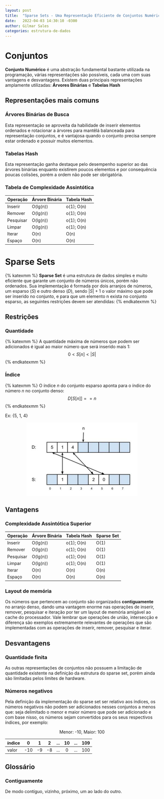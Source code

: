 ```yaml
---
layout: post
title:  "Sparse Sets - Uma Representação Eficiente de Conjuntos Numéricos"
date:   2022-04-03 14:30:10 -0300
author: Gilmar Sales
categories: estrutura-de-dados 
---
```


# Conjuntos
**Conjunto Numérico** é uma abstração fundamental bastante utilizada na programação, várias representações são possíveis, cada uma com suas vantagens e desvantagens. Existem duas principais representações amplamente utilizadas: **Árvores Binárias** e **Tabelas Hash**
## Representações mais comuns
### Árvores Binárias de Busca
Esta representação se aproveita da habilidade de inserir elementos ordenados e rotacionar a árvores para mantêlá balanceada para representação conjuntos, e é vantajosa quando o conjunto precisa sempre estar ordenado e possuir muitos elementos.
### Tabelas Hash
Esta representação ganha destaque pelo desempenho superior ao das árvores binárias enquanto existirem poucos elementos e por consequência poucas colisões, porém a ordem não pode ser obrigatória.
### Tabela de Complexidade Assintótica

Operação   |Árvore Binária |Tabela Hash    
---------- | ------------- | -----------
Inserir    |O(lg⁡(n))       |o(1); O(n)             
Remover    |O(lg⁡(n))       |o(1); O(n)             
Pesquisar  |O(lg⁡(n))       |o(1); O(n)             
Limpar     |O(lg⁡(n))       |o(1); O(n)           
Iterar     |O(n)           |O(n)                 
Espaço     |O(n)           |O(n)           

# Sparse Sets

{% katexmm %}
**Sparse Set** é uma estrutura de dados simples e muito eficiente que garante um conjunto de números únicos, porém não ordenados. Sua implementação é formada por dois arranjos de números, um esparso ($S$) e outro denso ($D$), sendo $|S| + 1$ o valor máximo que pode ser inserido no conjunto, e para que um elemento n exista no conjunto esparso, as seguintes restrições devem ser atendidas:
{% endkatexmm %}

## Restrições

### Quantidade
{% katexmm %}
A quantidade máxima de números que podem ser adicionados é igual ao maior número que será inserido mais 1:
$$0 < S[n] < |S|$$
{% endkatexmm %}

### Índice
{% katexmm %}
O índice $n$ do conjunto esparso aponta para o índice do número $n$ no conjunto denso:
$$D[S[n]] == n$$
{% endkatexmm %}

Ex: {5, 1, 4}

<center>
<img src="images/sparse-sets.png" />
</center>

## Vantagens

### Complexidade Assintótica Superior

Operação   |Árvore Binária |Tabela Hash | Sparse Set
---------- | ------------- | ---------- | -----------
Inserir    |O(lg⁡(n))       |o(1); O(n)  |O(1)
Remover    |O(lg⁡(n))       |o(1); O(n)  |O(1)           
Pesquisar  |O(lg⁡(n))       |o(1); O(n)  |O(1)       
Limpar     |O(lg⁡(n))       |o(1); O(n)  |O(1)     
Iterar     |O(n)           |O(n)        |O(n)    
Espaço     |O(n)           |O(n)        |O(n)

### Layout de memória

Os números que pertencem ao conjunto são organizados **contiguamente** no arranjo denso, dando uma vantagem enorme nas operações de inserir, remover, pesquisar e iteração por ter um layout de memória amigável ao cache do processador. Vale lembrar que operações de união, intersecção e diferença são exemplos extremamente relevantes de operações que são implementadas com as operações de inserir, remover, pesquisar e iterar.
## Desvantagens
### Quantidade finita
As outras representações de conjuntos não possuem a limitação de quantidade existente na definição da estrutura do sparse set, porém ainda são limitadas pelos limites de hardware.
### Números negativos 
Pela definição da implementação do sparse set ser relativo aos índices, os números negativos não podem ser adicionados nesses conjuntos a menos que: seja delimitado o menor e maior número que pode ser adicionado e com base nisso, os números sejam convertidos para os seus respectivos índices, por exemplo:

<center>
<p>Menor: -10, Maior: 100</p>
</center>

índice|0   |1  |2  |...|10 |...|109
:-----|:--:|:-:|:-:|:-:|:-:|:-:|:--:
valor |-10 | -9| -8|...| 0 |...|100 

## Glossário

### Contiguamente
De modo contíguo, vizinho, próximo, um ao lado do outro.

